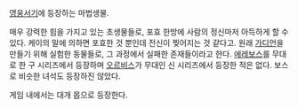 [영웅서기](%EC%98%81%EC%9B%85%EC%84%9C%EA%B8%B0.md)에 등장하는 마법생물.

매우 강력한 힘을 가지고 있는 초생물들로, 포효 한방에 사람의 정신마저 아득하게 할 수 있다. 케이의 말에 의하면 포효한 것 뿐인데 전신이
찢어지는 것 같다고. 원래 [가디언](%EA%B0%80%EB%94%94%EC%96%B8%28%EC%98%81%EC%9B%85%EC%84%9C%EA%B8%B0%29.md)을 만들기 위해 실험한 동물들로, 그 과정에서 실패한 존재들이라고 한다.
[에레보스](%EC%97%90%EB%A0%88%EB%B3%B4%EC%8A%A4.md)를 무대로 한 구 시리즈에서 등장하며
[오르비스](%EC%98%A4%EB%A5%B4%EB%B9%84%EC%8A%A4.md)가 무대인 신 시리즈에서 등장한 적은 없다. 보스로
비슷한 녀석도 등장하진 않았다.

게임 내에서는 대개 몹으로 등장한다.  

